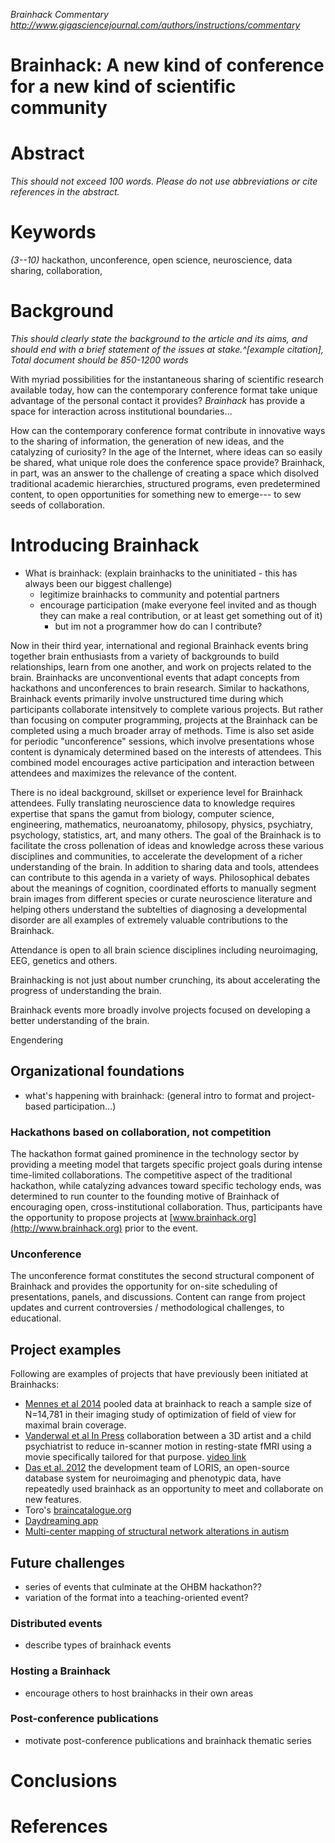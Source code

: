 *Brainhack Commentary*
*http://www.gigasciencejournal.com/authors/instructions/commentary*


Brainhack: A new kind of conference for a new kind of scientific community
===

# Abstract
*This should not exceed 100 words. Please do not use abbreviations or cite references in the abstract.*

# Keywords 
*(3--10)*
hackathon, unconference, open science, neuroscience, data sharing, collaboration, 

# Background

*This should clearly state the background to the article and its aims, and should end with a brief statement of the issues at stake.^[example citation], Total document should be 850-1200 words*

With myriad possibilities for the instantaneous sharing of scientific research available today, how can the contemporary conference format take unique advantage of the personal contact it provides? *Brainhack* has  provide a space for interaction across institutional boundaries...

How can the contemporary conference format contribute in innovative ways to the sharing of information, the generation of new ideas, and the catalyzing of curiosity? In the age of the Internet, where ideas can so easily be shared, what unique role does the conference space provide? Brainhack, in part, was an answer to the challenge of creating a space which disolved traditional academic hierarchies, structured programs, even predetermined content, to open opportunities for something new to emerge--- to sew seeds of collaboration.



# Introducing Brainhack

- What is brainhack: (explain brainhacks to the uninitiated - this has always been our biggest challenge)
	- legitimize brainhacks to community and potential partners
	- encourage participation (make everyone feel invited and as though they can make a real contribution, or at least get something out of it)
		- but im not a programmer how do can I contribute? 

Now in their third year, international and regional Brainhack events bring together brain enthusiasts from a variety of backgrounds to build relationships, learn from one another, and work on projects related to the brain. Brainhacks are unconventional events that adapt concepts from hackathons and unconferences to brain research. Similar to hackathons, Brainhack events primarily involve unstructured time during which participants collaborate intensitvely to complete various projects. But rather than focusing on computer programming, projects at the Brainhack can be completed using a much broader array of methods. Time is also set aside for periodic "unconference" sessions, which involve presentations whose content is dynamicaly determined based on the interests of attendees. This combined model encourages active participation and interaction between attendees and maximizes the relevance of the content.

There is no ideal background, skillset or experience level for Brainhack attendees. Fully translating neuroscience data to knowledge requires expertise that spans the gamut from biology, computer science, engineering, mathematics, neuroanatomy, philosopy, physics, psychiatry, psychology, statistics, art, and many others. The  goal of the Brainhack is to facilitate the cross pollenation of ideas and knowledge across these various disciplines and communities, to accelerate the development of a richer understanding of the brain. In addition to sharing data and tools, attendees can contribute to this agenda in a variety of ways. Philosophical debates about the meanings of cognition, coordinated efforts to manually segment brain images from different species or curate neuroscience literature and helping others understand the subtelties of diagnosing a developmental disorder are all examples of extremely valuable contributions to the Brainhack.  


Attendance is open to all brain science disciplines including neuroimaging, EEG, genetics and others.

 Brainhacking is not just about number crunching, its about accelerating the progress of understanding the brain.


 Brainhack events more broadly involve projects focused on developing a better understanding of the brain. 
 
 





Engendering 



## Organizational foundations

- what's happening with brainhack: (general intro to format and project-based participation...)
  
### Hackathons based on collaboration, not competition

The hackathon format gained prominence in the technology sector by providing a meeting model that targets specific project goals during intense time-limited collaborations. The competitive aspect of the traditional hackathon, while catalyzing advances toward specific techology ends, was determined to run counter to the founding motive of Brainhack of encouraging open, cross-institutional collaboration. Thus, participants have the opportunity to propose projects at [www.brainhack.org](http://www.brainhack.org) prior to the event. 

### Unconference

The unconference format constitutes the second structural component of Brainhack and provides the opportunity for on-site scheduling of presentations, panels, and discussions. Content can range from project updates and current controversies / methodological challenges, to educational. 

## Project examples

Following are examples of projects that have previously been initiated at Brainhacks:

- [Mennes et al 2014](http://www.sciencedirect.com/science/article/pii/S1053811914002973) pooled data at brainhack to reach a sample size of N=14,781 in their imaging study of optimization of field of view for maximal brain coverage. 
- [Vanderwal et al In Press](http://www.sciencedirect.com/science/article/pii/S1053811915006898) collaboration between a 3D artist and a child psychiatrist to reduce in-scanner motion in resting-state fMRI using a movie specifically tailored for that purpose. [video link](http://vimeo.com/67962604)
- [Das et al. 2012](http://journal.frontiersin.org/article/10.3389/fninf.2011.00037/abstract) the development team of LORIS, an open-source database system for neuroimaging and phenotypic data, have repeatedly used brainhack as an opportunity to meet and collaborate on new features. 
- Toro's [braincatalogue.org](http://braincatalogue.org)
- [Daydreaming app](http://daydreaming-the-app.net) 
- [Multi-center mapping of structural network alterations in autism](http://onlinelibrary.wiley.com/doi/10.1002/hbm.22776/full)

## Future challenges
- series of events that culminate at the OHBM hackathon??
- variation of the format into a teaching-oriented event?

### Distributed events
- describe types of brainhack events

### Hosting a Brainhack
- encourage others to host brainhacks in their own areas

### Post-conference publications
- motivate post-conference publications and brainhack thematic series  

# Conclusions

# References

